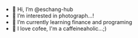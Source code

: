 - 👋 Hi, I’m @eschang-hub
- 👀 I’m interested in photograph...!
- 🌱 I’m currently learning finance and programing
- 💟 I love cofee, I'm a caffeineaholic...;)

<!---
eschang-hub/eschang-hub is a ✨ special ✨ repository because its `README.md` (this file) appears on your GitHub profile.
You can click the Preview link to take a look at your changes.
--->
